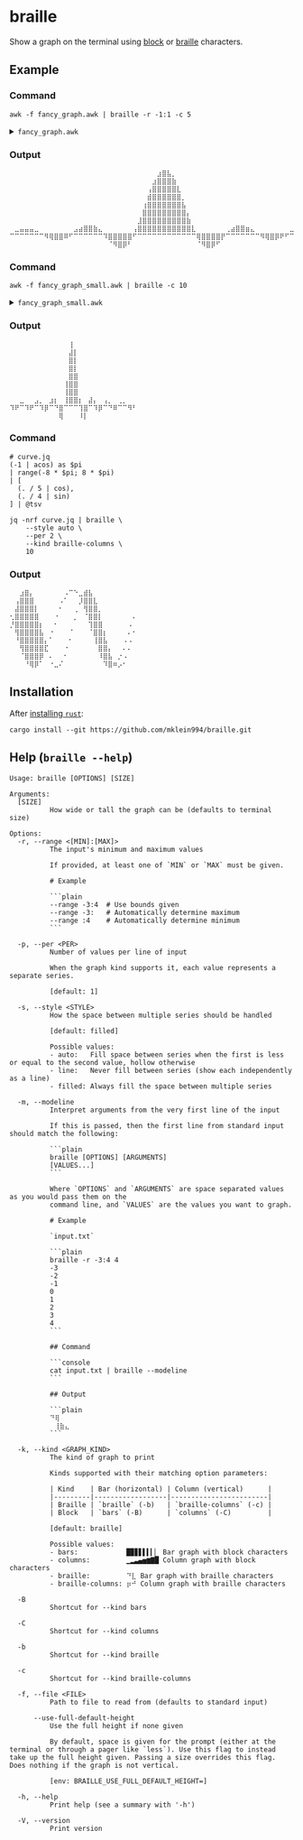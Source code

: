# braille

Show a graph on the terminal using [block](https://en.wikipedia.org/wiki/Block_Elements) or [braille](https://en.wikipedia.org/wiki/Braille_Patterns) characters.

## Example

### Command

```console
awk -f fancy_graph.awk | braille -r -1:1 -c 5
```

<details>
<summary><code>fancy_graph.awk</code></summary>

```awk
BEGIN {
    pi = atan2(0, -1);
    for (i = (-20 * pi); i < (20 * pi); i++) {
        print 100 * sin(i / 4) / i;
    }
}
```

$$100*\frac{\sin(\frac{x}{4})}{x}$$

</details>

### Output

```plain
⠀⠀⠀⠀⠀⠀⠀⠀⠀⠀⠀⠀⠀⠀⠀⠀⠀⠀⠀⠀⠀⠀⠀⠀⠀⠀⠀⠀⠀⠀⣰⣿⣧⡀⠀⠀⠀⠀⠀⠀⠀⠀⠀⠀⠀⠀⠀⠀⠀⠀⠀⠀⠀⠀⠀⠀⠀⠀⠀⠀⠀⠀⠀
⠀⠀⠀⠀⠀⠀⠀⠀⠀⠀⠀⠀⠀⠀⠀⠀⠀⠀⠀⠀⠀⠀⠀⠀⠀⠀⠀⠀⠀⣰⣿⣿⣿⣷⠀⠀⠀⠀⠀⠀⠀⠀⠀⠀⠀⠀⠀⠀⠀⠀⠀⠀⠀⠀⠀⠀⠀⠀⠀⠀⠀⠀⠀
⠀⠀⠀⠀⠀⠀⠀⠀⠀⠀⠀⠀⠀⠀⠀⠀⠀⠀⠀⠀⠀⠀⠀⠀⠀⠀⠀⠀⢠⣿⣿⣿⣿⣿⣇⠀⠀⠀⠀⠀⠀⠀⠀⠀⠀⠀⠀⠀⠀⠀⠀⠀⠀⠀⠀⠀⠀⠀⠀⠀⠀⠀⠀
⠀⠀⠀⠀⠀⠀⠀⠀⠀⠀⠀⠀⠀⠀⠀⠀⠀⠀⠀⠀⠀⠀⠀⠀⠀⠀⠀⠀⣾⣿⣿⣿⣿⣿⣿⡀⠀⠀⠀⠀⠀⠀⠀⠀⠀⠀⠀⠀⠀⠀⠀⠀⠀⠀⠀⠀⠀⠀⠀⠀⠀⠀⠀
⠀⠀⠀⠀⠀⠀⠀⠀⠀⠀⠀⠀⠀⠀⠀⠀⠀⠀⠀⠀⠀⠀⠀⠀⠀⠀⠀⢰⣿⣿⣿⣿⣿⣿⣿⣧⠀⠀⠀⠀⠀⠀⠀⠀⠀⠀⠀⠀⠀⠀⠀⠀⠀⠀⠀⠀⠀⠀⠀⠀⠀⠀⠀
⠀⠀⠀⠀⠀⠀⠀⠀⠀⠀⠀⠀⠀⠀⠀⠀⠀⠀⠀⠀⠀⠀⠀⠀⠀⠀⠀⣿⣿⣿⣿⣿⣿⣿⣿⣿⡄⠀⠀⠀⠀⠀⠀⠀⠀⠀⠀⠀⠀⠀⠀⠀⠀⠀⠀⠀⠀⠀⠀⠀⠀⠀⠀
⠀⠀⠀⠀⠀⠀⠀⠀⠀⠀⠀⠀⠀⠀⠀⠀⠀⠀⠀⠀⠀⠀⠀⠀⠀⠀⣸⣿⣿⣿⣿⣿⣿⣿⣿⣿⣷⠀⠀⠀⠀⠀⠀⠀⠀⠀⠀⠀⠀⠀⠀⠀⠀⠀⠀⠀⠀⠀⠀⠀⠀⠀⠀
⠀⣀⣤⣤⣤⣀⠀⠀⠀⠀⠀⠀⠀⣠⣴⣿⣿⣷⣄⠀⠀⠀⠀⠀⠀⢠⣿⣿⣿⣿⣿⣿⣿⣿⣿⣿⣿⣇⠀⠀⠀⠀⠀⠀⢀⣴⣿⣿⣶⣄⠀⠀⠀⠀⠀⠀⠀⣀⣤⣤⣤⣄⡀
⠉⠉⠉⠉⠉⠉⠉⠻⢿⣿⣿⠿⠋⠉⠉⠉⠉⠉⠉⠹⣿⣿⣿⣿⣿⠋⠉⠉⠉⠉⠉⠉⠉⠉⠉⠉⠉⠉⢿⣿⣿⣿⣿⡟⠉⠉⠉⠉⠉⠉⠉⠻⢿⣿⡿⠟⠋⠉⠉⠉⠉⠉⠉
⠀⠀⠀⠀⠀⠀⠀⠀⠀⠀⠀⠀⠀⠀⠀⠀⠀⠀⠀⠀⠈⠻⣿⡿⠃⠀⠀⠀⠀⠀⠀⠀⠀⠀⠀⠀⠀⠀⠈⠻⣿⡿⠋⠀⠀⠀⠀⠀⠀⠀⠀⠀⠀⠀⠀⠀⠀⠀⠀⠀⠀⠀⠀
```

### Command

```console
awk -f fancy_graph_small.awk | braille -c 10
```

<details>
<summary><code>fancy_graph_small.awk</code></summary>

```awk
BEGIN {
    pi = atan2(0, -1);
    for (i = -8 * pi; i < 8 * pi; i++) {
        if (i != 0) {
            print sin(i) / i;
        }
    }
}
```
$$\frac{\sin(x)}{x}$$

</details>

### Output

```plain
⠀⠀⠀⠀⠀⠀⠀⠀⠀⠀⠀⠀⢸⠀⠀⠀⠀⠀⠀⠀⠀⠀⠀⠀⠀⠀
⠀⠀⠀⠀⠀⠀⠀⠀⠀⠀⠀⠀⣼⡇⠀⠀⠀⠀⠀⠀⠀⠀⠀⠀⠀⠀
⠀⠀⠀⠀⠀⠀⠀⠀⠀⠀⠀⠀⣿⡇⠀⠀⠀⠀⠀⠀⠀⠀⠀⠀⠀⠀
⠀⠀⠀⠀⠀⠀⠀⠀⠀⠀⠀⠀⣿⡇⠀⠀⠀⠀⠀⠀⠀⠀⠀⠀⠀⠀
⠀⠀⠀⠀⠀⠀⠀⠀⠀⠀⠀⠀⣿⣿⠀⠀⠀⠀⠀⠀⠀⠀⠀⠀⠀⠀
⠀⠀⠀⠀⠀⠀⠀⠀⠀⠀⠀⢸⣿⣿⠀⠀⠀⠀⠀⠀⠀⠀⠀⠀⠀⠀
⠀⠀⠀⠀⠀⠀⠀⠀⠀⠀⠀⢸⣿⣿⠀⠀⠀⠀⠀⠀⠀⠀⠀⠀⠀⠀
⠀⠀⣀⠀⠀⣠⡀⠀⣰⡆⠀⢸⣿⣿⡆⠀⣼⡄⠀⢠⡀⠀⢀⡀⠀⠀
⠹⠟⠉⠹⠟⠉⠹⡿⠉⠙⣿⠉⠉⠉⢹⣿⠉⠹⡿⠉⠙⠿⠉⠉⠻⠃
⠀⠀⠀⠀⠀⠀⠀⠀⠀⠀⢿⠀⠀⠀⠸⡇⠀⠀⠀⠀⠀⠀⠀⠀⠀⠀
```

### Command

```jq
# curve.jq
(-1 | acos) as $pi
| range(-8 * $pi; 8 * $pi)
| [
  (. / 5 | cos),
  (. / 4 | sin)
] | @tsv
```

```console
jq -nrf curve.jq | braille \
    --style auto \
    --per 2 \
    --kind braille-columns \
    10
```

### Output

```plain
⠀⠀⣰⣿⡄⠀⠀⠀⠀⠀⠀⠠⠉⠑⣀⣾⣧⠀⠀⠀⠀⠀⠀⠀⠀⠀
⠀⢠⣿⣿⣿⠀⠀⠀⠀⠀⠠⠁⠀⠀⡸⣿⣿⣇⠀⠀⠀⠀⠀⠀⠀⠀
⠀⣼⣿⣿⣿⡇⠀⠀⠀⠀⠂⠀⠀⢀⠀⢻⣿⣿⡀⠀⠀⠀⠀⠀⠀⠀
⢂⣿⣿⣿⣿⣿⠀⠀⠀⠐⠀⠀⠀⡀⠀⠈⣿⣿⡇⠀⠀⠀⠀⠀⠀⠄
⡘⣿⣿⣿⣿⣿⡆⠀⠀⠂⠀⠀⠀⠀⠀⠀⢹⣿⣿⠀⠀⠀⠀⠀⠠⠀
⠀⢻⣿⣿⣿⣿⣧⠀⠐⠀⠀⠀⠈⠀⠀⠀⠈⣿⣿⡆⠀⠀⠀⠀⠄⠂
⠀⠘⣿⣿⣿⣿⣿⡄⠁⠀⠀⠀⠂⠀⠀⠀⠀⢸⣿⣧⠀⠀⠀⠠⠠⠀
⠀⠀⢻⣿⣿⣿⣿⣏⠀⠀⠀⠐⠀⠀⠀⠀⠀⠀⣿⣿⡄⠀⠀⠄⠄⠀
⠀⠀⠈⣿⣿⣿⡿⠀⠄⠀⠀⠂⠀⠀⠀⠀⠀⠀⠸⣿⣧⠀⡐⠠⠀⠀
⠀⠀⠀⠘⢿⡿⠁⠀⠐⣀⠌⠀⠀⠀⠀⠀⠀⠀⠀⠹⣿⠶⡠⠂⠀⠀
```

## Installation

After [installing `rust`](https://www.rust-lang.org/tools/install):

<!-- TODO: maybe publish to crates.io? -->
```console
cargo install --git https://github.com/mklein994/braille.git
```

## Help (`braille --help`)

~~~plain
Usage: braille [OPTIONS] [SIZE]

Arguments:
  [SIZE]
          How wide or tall the graph can be (defaults to terminal size)

Options:
  -r, --range <[MIN]:[MAX]>
          The input's minimum and maximum values
          
          If provided, at least one of `MIN` or `MAX` must be given.
          
          # Example
          
          ```plain
          --range -3:4  # Use bounds given
          --range -3:   # Automatically determine maximum
          --range :4    # Automatically determine minimum
          ```

  -p, --per <PER>
          Number of values per line of input
          
          When the graph kind supports it, each value represents a separate series.
          
          [default: 1]

  -s, --style <STYLE>
          How the space between multiple series should be handled
          
          [default: filled]

          Possible values:
          - auto:   Fill space between series when the first is less or equal to the second value, hollow otherwise
          - line:   Never fill between series (show each independently as a line)
          - filled: Always fill the space between multiple series

  -m, --modeline
          Interpret arguments from the very first line of the input
          
          If this is passed, then the first line from standard input should match the following:
          
          ```plain
          braille [OPTIONS] [ARGUMENTS]
          [VALUES...]
          ```
          
          Where `OPTIONS` and `ARGUMENTS` are space separated values as you would pass them on the
          command line, and `VALUES` are the values you want to graph.
          
          # Example
          
          `input.txt`
          
          ```plain
          braille -r -3:4 4
          -3
          -2
          -1
          0
          1
          2
          3
          4
          ```
          
          ## Command
          
          ```console
          cat input.txt | braille --modeline
          ```
          
          ## Output
          
          ```plain
          ⠙⢿
          ⠀⢸⣷⣄
          ```

  -k, --kind <GRAPH_KIND>
          The kind of graph to print
          
          Kinds supported with their matching option parameters:
          
          | Kind    | Bar (horizontal) | Column (vertical)      |
          |---------|------------------|------------------------|
          | Braille | `braille` (-b)   | `braille-columns` (-c) |
          | Block   | `bars` (-B)      | `columns` (-C)         |
          
          [default: braille]

          Possible values:
          - bars:            █▉▊▋▌▍▎▏ Bar graph with block characters
          - columns:         ▁▂▃▄▅▆▇█ Column graph with block characters
          - braille:         ⠙⣇ Bar graph with braille characters
          - braille-columns: ⡶⠚ Column graph with braille characters

  -B
          Shortcut for --kind bars

  -C
          Shortcut for --kind columns

  -b
          Shortcut for --kind braille

  -c
          Shortcut for --kind braille-columns

  -f, --file <FILE>
          Path to file to read from (defaults to standard input)

      --use-full-default-height
          Use the full height if none given
          
          By default, space is given for the prompt (either at the terminal or through a pager like `less`). Use this flag to instead take up the full height given. Passing a size overrides this flag. Does nothing if the graph is not vertical.
          
          [env: BRAILLE_USE_FULL_DEFAULT_HEIGHT=]

  -h, --help
          Print help (see a summary with '-h')

  -V, --version
          Print version
~~~
